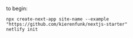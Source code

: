 to begin:
```
npx create-next-app site-name --example "https://github.com/kierenfunk/nextjs-starter"
netlify init
```
